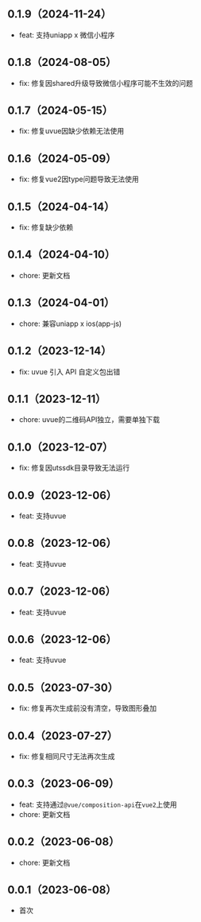 ## 0.1.9（2024-11-24）
- feat: 支持uniapp x 微信小程序
## 0.1.8（2024-08-05）
- fix: 修复因shared升级导致微信小程序可能不生效的问题
## 0.1.7（2024-05-15）
- fix: 修复uvue因缺少依赖无法使用
## 0.1.6（2024-05-09）
- fix: 修复vue2因type问题导致无法使用
## 0.1.5（2024-04-14）
- fix: 修复缺少依赖
## 0.1.4（2024-04-10）
- chore: 更新文档
## 0.1.3（2024-04-01）
- chore: 兼容uniapp x ios(app-js)
## 0.1.2（2023-12-14）
- fix: uvue 引入 API 自定义包出错
## 0.1.1（2023-12-11）
- chore: uvue的二维码API独立，需要单独下载
## 0.1.0（2023-12-07）
- fix: 修复因utssdk目录导致无法运行
## 0.0.9（2023-12-06）
- feat: 支持uvue
## 0.0.8（2023-12-06）
- feat: 支持uvue
## 0.0.7（2023-12-06）
- feat: 支持uvue
## 0.0.6（2023-12-06）
- feat: 支持uvue
## 0.0.5（2023-07-30）
- fix: 修复再次生成前没有清空，导致图形叠加
## 0.0.4（2023-07-27）
- fix: 修复相同尺寸无法再次生成
## 0.0.3（2023-06-09）
- feat: 支持通过`@vue/composition-api`在`vue2`上使用
- chore: 更新文档
## 0.0.2（2023-06-08）
- chore: 更新文档
## 0.0.1（2023-06-08）
- 首次
